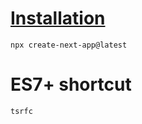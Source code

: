 # [Installation](https://nextjs.org/docs/getting-started/installation)

```
npx create-next-app@latest
```

# ES7+ shortcut

```
tsrfc
```
